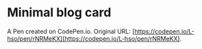 # Minimal blog card

A Pen created on CodePen.io. Original URL: [https://codepen.io/L-hso/pen/rNRMeKX](https://codepen.io/L-hso/pen/rNRMeKX).

